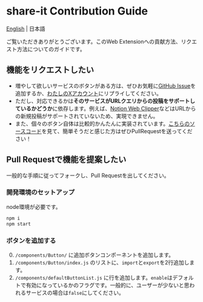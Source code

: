# share-it Contribution Guide

[English](CONTRIBUTING.md) | 日本語

ご覧いただきありがとうございます。このWeb Extensionへの貢献方法、リクエスト方法についてのガイドです。

## 機能をリクエストしたい
- 増やして欲しいサービスのボタンがある方は、ぜひお気軽に[GitHub Issue](https://github.com/psephopaiktes/share-it/issues/new)を追加するか、[わたしのXアカウント](https://x.com/psephopaiktes)にリプライしてください。
- ただし、対応できるかは**そのサービスがURLクエリからの投稿をサポートしているかどうか**に依存します。例えば、[Notion Web Clipper](https://www.notion.com/web-clipper)などはURLからの新規投稿がサポートされていないため、実現できません。
- また、個々のボタン自体は比較的かんたんに実装されています。[こちらのソースコード](https://github.com/psephopaiktes/share-it/blob/main/components/Button/X.vue)を見て、簡単そうだと感じた方はぜひPullRequestを送ってください！

## Pull Requestで機能を提案したい

一般的な手順に従ってフォークし、Pull Requestを出してください。

### 開発環境のセットアップ

node環境が必要です。

```zsh
npm i
npm start
```

### ボタンを追加する
0. `/components/Button/` に追加ボタンコンポーネントを追加します。
0. `/components/Button/index.js` のリストに、`import`と`export`を2行追加します。
0. `/components/defaultButtonList.js` に行を追加します。`enable`はデフォルトで有効になっているかのフラグです。一般的に、ユーザーが少ないと思われるサービスの場合は`false`にしてください。

